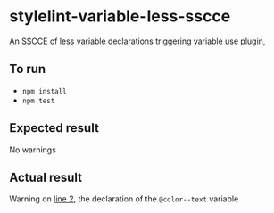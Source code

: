 # stylelint-variable-less-sscce
 An [SSCCE](http://www.sscce.org/) of less variable declarations triggering variable use plugin, 

## To run
 - `npm install`
 - `npm test`
 
## Expected result
 No warnings
 
## Actual result
 Warning on [line 2](styles.less#L2), the declaration of the `@color--text` variable
